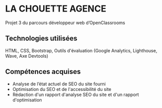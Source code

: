 # LA CHOUETTE AGENCE
Projet 3 du parcours développeur web d’OpenClassrooms

## Technologies utilisées
HTML, CSS, Bootstrap, Outils d'évaluation (Google Analytics, Lighthouse, Wave, Axe Devtools)

## Compétences acquises
- Analyse de l’état actuel de SEO du site fourni
- Optimisation du SEO et de l'accessibilité du site
- Rédaction d'un rapport d'analyse SEO du site et d'un rapport d'optimisation